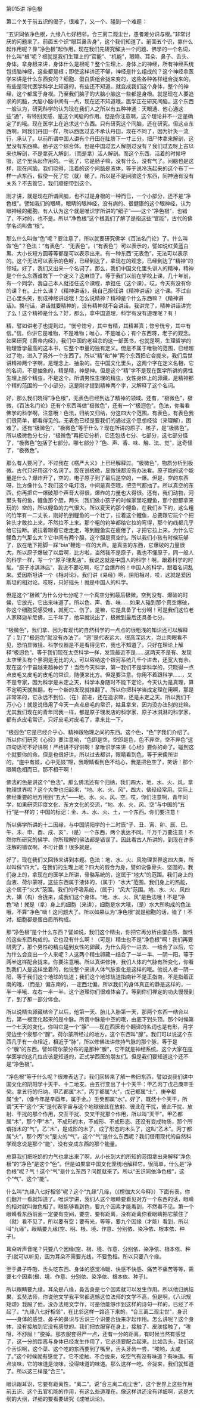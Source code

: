 第015讲 凈色根

第二个关于前五识的偈子，很难了，又一个、碰到一个难题：

“五识同依净色根，九缘八七好相邻。合三离二观尘世，愚者难分识与根。”非常讨厌的问题来了。前面五个识“眼耳鼻舌身”，这个我们知道了。前面五个识，靠什么起作用呢？靠“净色根”起作用。现在我们先研究解决一个问题、佛学的一个名词，什么叫“根”呢？根就是我们生理上的“官能”、“机能”，眼睛、耳朵、鼻子、舌头、身体。拿身根来讲，身体什么是根呢？整个生理上、身体上的神经，所有神经系统包括脑神经，这些都是根；即使这样讲还不够，神经是什么组成的？这个神经拿医学来讲是什么东西变的？细胞、蛋白质组合拢来变的，这些各种各样组合拢来的。有些是现代医学科学上知道的，有些还不知道。就变成我们这个身体，整个的神经，这个都属于身根。乃至我们脑子的大脑小脑这一些都是身根。就是现在人要追求的间脑，大脑小脑中间有一点，现在还不知道哦。医学正在研究间脑。这个东西一般认为，研究科学的认为现在我们人之所以有五种神通：天眼通、他心通这些“通”，有特别灵感，是这个间脑的作用。但是你注意啊，这个理论并不一定是确定了的哦。现在医学上在追求这个东西。只有研究这个间脑，还在研究。但这点东西啊，同我们丹田一样，所以西医过去不承认丹田，现在不同了，因为针灸一流行，承认了。以前所谓中国人讲有个丹田在肚脐下一寸三分，把尸体拿来解剖，这里没有东西嘛。肠子这个综合体。但是中国过去人解剖过没有？我们过去呀上古以来也解剖，不是拿死人解剖，（而是拿）活人解剖。而这个东西，活着的时候呼吸，这个里头起作用的。一死了，它是肠子嘛，没有什么，没有气了。间脑也是这样，现在间脑，我们晓得，活着的这个间脑是液体，等于说冷冻起来的这个布丁一样一点东西，假使一死了它（就）硬了。所以是不是间脑这个东西，同神通有没有关系？不去管它，我们顺便带到这个。

刚才讲，就是现在所谓间脑，也不过是身根的一种而已，一个小部分，还不是“净色根”。譬如我们的眼睛，眼睛的眼神经，没有病的、很健康的这个眼神经，认为眼神经的细胞，有人认为这个就是唯识学所讲的“细子”——这个“净色根”，也错了，不对的，也不是。所以“净色根”这个根我们了解了是指这些“官能”，古代的佛学名词叫做“根”。

那么什么叫做“色”呢？要注意了，所以就要研究佛学《百法名门论》了。什么叫做“色”？色法：“有表色”、“无表色”。（“有表色”）可以表示的，譬如说红黄蓝白黑、大小长短方圆等等都是可以表示出来。有一种东西“无表色”，无法可以表示的。这个无法可以表示的色呀，已经到达了，拿现在的观念，已经到达了“精神”的领域。好了，我们又出来一个名词了。那么，我们中国文化里头讲人的精神，精神是个什么东西谁敢下一个定义？这麻烦了。等于我们以前在学校上课，几十年前，有一个同学，我自己本人就担任这个课程，承担任（这个课）。哎，今天有没有你的课？有。上什么课？《精神讲话》，我自己担任讲《精神讲话》这个课。不过自己心里头笑，别成神经讲话哦！怎么说精神？精神是个什么东西嘛？《精神讲话》。换句话，讲话就要精神的，没有精神就不会讲话。我讲完了，精神讲话讲完了么！这个精神是什么？好，那么，拿中国道理，科学有没有道理呢？有！

精，譬如讲老子也提到过，“恍兮惚兮，其中有精，其精甚真；惚兮恍兮，其中有信。”信，你讲它是唯物，不是唯物；唯心，不是唯心；有个东西呀，老子的观念。如果研究《黄帝内经》，我们中国的老祖宗的这一部医书，也就是啊，生理哲学的物理哲学最高的这本书，它整个申量的独有定义。但是不属于唯物的范围，已经超过了物，进入了另外一个东西了。所以“精”和“神”两个东西把它合拢来，我们后世讲精神两个字啊，是理念上、抽象的。在中国文化里头，这两个字在定义名相，它的名词，不是抽象的，精是精，神是神。但是这个“精”字不是现在医学所讲的男性生理上那个精虫，不是这个。所谓男性生理的精虫，女性身体上的卵藏，是精神那个精的范围的一个小部分。这是刚才提到精神两个字，又解释了这个名词。

好，那么我们晓得“净色根”，无表色已经到达了精神的领域。还有，“极微色”，极微，《百法名门论》还有个东西叫做“极微色”，还有一个“极迥色”。色法，你看看佛学的科学啊，注意哦！色法，归纳又归纳，分这四大个范围。有表色，有表色我们很简单，都看得见的。无表色已经是要我们的通过这个思想经验（来理解），困难了。还有“极微色”，“极微色”等于什么？现在所讲的原子、核子，是“极微色”。所以极微色分七分，“极微色”再把它分析，它还包括七分、七部分，这七部分怪了，“极微色”包括了七部分。哪七部分？“色、声、香、味、触、法、觉”，这奇怪了，“极微色”。

那么有人要问了，不过我在《楞严大义》上已经解释过。“极微色”，物质分析到极微。古代只好用这个名词了。现在说极微，显微镜都没有办法看。原子能的这个能量是什么？爆炸开了，空的，电子原子到了最后是空的，一爆。但是，空的东西呀，比方像什么？我们这个电灯泡，中间是真空哦，把空气都抽了。所以真空的东西，你再把它一爆破那个声音大得很，爆炸的力量也大得很。还有，我们动物，河里头有的鱼，鲤鱼那个胆，两头（我们做小孩子的时候家里吃鲤鱼，那个胆都拿来玩的）空的，所以鲤鱼的力气很大。所以夏天钓那个鲤鱼，在我们乡下钓，这么粗的竹竿有一二丈长，刚好钓到鲤鱼的一个壮丁，拉着这个鲤鱼，总要跟它玩个个把钟头才敢拉上来，不然拉不上来。那个粗的钓竿都给它拉的弯得，那个钓线都几乎给它拉断。紧拉着跟着它走走走，等到鲤鱼实在疲倦了，才把它拉上来。为什么它鲤鱼力气那么大？它中间有两个胆，这个胆是真空的。所以我们小孩有时候玩够了，放在地下把脚一踩“bia”鞭炮一样的大声。是真空的东西，它爆破的力量很大。所以原子爆破了以后啊，比方啦，当然我不是原子，我也不懂原子，同一般人的科学一样，写一个“原子理发店”，我说这就是中国人的科学！啊，跟着科学的时髦。“原子冰淇淋店”，我说不要吃啊，吃了会爆炸的！中国人的科学，跟着名词乱来。爱因斯坦讲一个《相对论》，我们讲《易经》啊，阴阳相对，哎，这就是爱因斯坦的相对论。哎呀，只好摇头！就是中国人的科学。

但是这个“极微”为什么分七分呢？一个真空分到最后极微，空到没有、爆破的时候，它放光，它出来味道了。所以色、声、香、味……如果人碰到那个真空爆破，你这个细胞受感受哇，就死亡、伤了。是嘛，它是具备了七分啊！可是我们这位老人家释迦牟尼佛，三千年了，他早就说出了，极微到最后还具备七分。

“极微色”，我们拿、因为有现代的自然科学的一点点的很粗浅的知识还可以解释了；到了“极迥色”就没有办法了。“迥”是代表远大、很高深远大，岂止肉眼看不见，恐怕显微镜、科学仪器是不是看得见它，我也不知道了。只好在理论上解释“极迥色”。等于我们现在太空科学一样，发现最近不是……这两天不是有、发现太空里头有个黑洞是无比的大，可以容纳这个银河系统几千个进去，还宽大有余。现在这个宇宙越来越神妙了！当然今天科学，第一我们不是学科学的，只晓得一点点皮毛又皮毛的皮毛的常识，随便来比方。但是要注意。你用不着跟科学……，又不是专家，因为科学是未定之天，科学本身随时不能下定论，今天认为是真理，算不定明天就推翻，有一个新的发现就推翻了。所以你把科学当成定理在用啊，那是非常笨的，它永远不到位、（在）前进，还在追求嘛，还是未定之天。所以我们千万小心！就是说借用了今天一点点皮毛的常识，姑且拿来，因为没办法别的比嘛。尤其我们现在的青年同我一样，都是原子理发店的科学家、原子冰淇淋的科学家，都有点皮毛常识，只好皮毛对皮毛了，拿来比一下。

“极迥色”它是已经介乎心、精神跟物理之间的东西。这个色，“色”字我们介绍了。所以你们研究《心经》要注意呦，“色即是空，空即是色，色不异空，空不异色”这四句话可不好讲啊！严格讲不好讲啊！拿唯识学来讲《心经》要你的命了。碰到这个就要你的命。但是也很好讲。所以过去都讲，眼睛看到色，等于宋儒所讲的，“座中有妓，心中无妓”呀，我眼睛看到色不动心，我是把色空了，笑话！那个眼睛色相而已，那不相干啊！

佛法的色是讲这个“色法”。那么佛法还有个归纳，我们四大，地、水、火、风。拿物理世界呢？这个大类也归起来，“地、水、火、风”，四大，佛经经常用。实际上佛经重要的地方用到“五大”——地、水、火、风、空。哎，你们注意啊，青年同学，如果研究印度文化、东方文化的交流，“地、水、火、风、空”与中国的“五行”是一样的；中国的标记：金、木、水、火、土，一个东西。你们要注意！

所以佛学所讲的十二因缘，与中国阴阳学的十二时辰“子、丑、寅、卯、辰、巳、午、未、申、酉、戌、亥”，（是）一个东西，两个表达不同。千万千万要注意！不然你所研究的佛学、你所理解的佛法都是错误了。因此看古人所讲的，到现在许多注解的错误啊，不可计数！很多就是。

好了，现在我们又回转来讲到本题。色法：地、水、火、风物理世界这四大类，所以叫做“四大”。在我们的生理上呢？四大的假合为身，譬如说像骨头、坚固的，我们身上的，拿现在的医学上所讲，骨骼系统的，这属于“地大”的范围。我们身上的血液、荷尔蒙呀，这些东西属于液体的，（属于）“水大”范围。我们身上的热能，这个属于“火大”范围。我们的呼吸系统，（属于）“风大”范围。地、水、火、风四大，媾（构）合拢来，成我们这个身体。“地、水、火、风”是色法哦！不是“净色”呦！就是（拿）身上的细胞（来讲），细胞是水大哦，（是）水大所构成的色法哦，不算“净色”呦！这问题大了。所以如果认为“净色根”就是细胞的话，错了！不对。细胞都是蛋白质所构成。

那“净色根”是个什么东西？譬如说，我们这个精虫，你把它再分析由蛋白质、酸性的这些东西构成的。它也没有什么啊！（可是）精虫也不是“净色根”啊！我们再要研究了，那个男性的精虫碰到女性的卵藏，为什么两个一进去、一结合了以后，它为什么会变出一个人来呢？人这两个精虫卵藏一结合了一半一半、一阴一阳，等于两半这样配合拢来。你要注意哦。所以真讲修持，我们人体的气脉有所变化，你看到我们人是这样坐着的，他说整个来讲人体气脉变化是这样的哦。他说人者一阴一阳，等于我们这个地球的轨道；我们这个地球轨道指南针不是正指南，不是指着正南的哦，（而是）偏东南的，一定西北偏。所以我们的身体真正的静是这样的，一半一半哦、左右一半一半。这个道理你们很难体会了。等到你们禅定的功夫慢慢到了，到了那一部分体会。

所以说精虫卵藏结合了以后，他第一天、胎儿入胎第一天，那两个东西一结合以后，第一根变化起来的是中脉。所谓中脉是中空的哦，由底下到头顶。那个时候第一个七天的变化，你叫它是一个“腺”——现在西医有个翻译的名词也是有形，月字旁边坐个泉那个“腺”。荷尔蒙所经过的地方，这个东西叫“腺”。我们可以说这个东西几乎有一点相近，相近于“脉”，所以修佛法讲修持气脉的那个脉，等于是个“腺”的东西。譬如荷尔蒙分布的是那种“腺”，它不就是神经系统。这个大家在座学医学的这几位应该是知道的，正式学西医的朋友们。但是我们要知道这个还不是“净色根”。

“净色根”等于什么呢？很难表达了。我们回转来了解一些旧东西。譬如说我们讲中国文化的阴阳学十天干、十二地支。由五行变出了十个天干：甲乙丙丁戊己庚辛壬癸。拿五行的归纳，甲乙都属“木”，丙丁都属“火”，戊己都属“土”，庚辛都属“金”，（像今年是辛酉年，属于金。）壬癸都属“水”。好了，既然十个天干，所谓“天干”这个“天”是代表宇宙与这个地球彼此在放射、彼此在干扰，彼此干扰、放射、干扰的那个作用，交互干扰、交叉干扰那个作用，所以叫“天干”。甲乙都属“木”，那个甲“木”，不成形的木，不成形、不成形态、还没有变成物质，那个所谓指木的“气”。乙“木”，是成形的木了，成了形态的木头了，这叫“乙木”。丙丁都属“火”，那个丙“火”是火的“气”。这个“气”是什么东西呢？我们借用现代的自然科学观念说是那个“能”，没有变成东西的那个能量。

总算我们把吃奶的力气也拿出来了啊，从小长到大的所知的范围拿出来解释“净色根”的“净色”是这个“色”。但是如果拿中国文化笼统地解释它，很简单，什么是“净色根”呢？气！这个“气”是什么东西？问题就来了。所以“五识同依净色根”，这个“气”、这个“能”。

什么叫“九缘八七好相邻”呢？这个“九缘”几缘，（《楞伽大义今释》）下面有表，你们翻开一看就知道了。唯识学讲，我们人这个眼睛要看见对方一个东西的话，眼睛的相对就叫做色相了。眼能够看到色，要九个因素才能看到，不然看不见。第一个眼睛看东西前面一定要有空间，要空、要有距离，没有距离你看眼睛把它蒙住了（就）看不见了，所以要有空；要有光，等等，要九个因缘（才能）看到，所以叫“九缘”，眼睛要九缘(空、明、根、境、作意、分别依、染净依、根本依、种子)。

耳朵听声音呢？只要八个因缘(空、根、境、作意、分别依、染净依、根本依、种子)就可以听见，因为耳朵不需要光线，不要色相。所以只要八个缘。

至于鼻子呼吸、舌头吃东西、身体的感觉冷暖、快感不快感、痛苦不痛苦等等，需要七个因素(根、境、作意、分别依、染净依、根本依、种子)。

所以眼睛要九缘，耳朵是八缘，鼻舌身是七个因素就可以发生作用。所以他归纳结果，玄奘法师，你说他文学我平常都遗憾这位法师的文学不高，但是啊，《八识规矩颂》我服了他，没办法用文学作，可是他能够作到这样的诗句一样的，已经了不起了。“九缘八七好相邻”，在比邻这样一路连下来的。“合三离二观尘世”，身识――身体的感觉、鼻子的鼻识与舌识三个识要合拢来才起作用。怎么讲呢？这个身体，没有接触到它没有感觉的。我们把衣服穿在身上，接触了、皮肤接触了，“唉呀，不舒服！”脱掉。那衣服套得严一点，还有一分的距离，有时候当然有感觉了，这一分的距离与身体已经发生作用了，它必须要配合起来。比如舌头，我们这个舌识啊，这个菜、这个吃的东西要到了嘴里，舌头牙齿一尝，“唉哟，太咸了。”这个时候就有感觉了。它不接触、不合拢来，吃空气有没有味道？有味道。有点淡味，它的味道是淡味，没得味道的味道。那么这样一吃、合拢来，我们就知道了。所以这三样是“合三”。

眼识跟耳识，它要有距离性，“离二”。说“合三离二观尘世”，这个世界上这些作用前五识、这个五官机能的作用，有这么些道理在。像这样讲还没有详细啊，这是大纲的大纲，详细的要看要研究《成唯识论》。